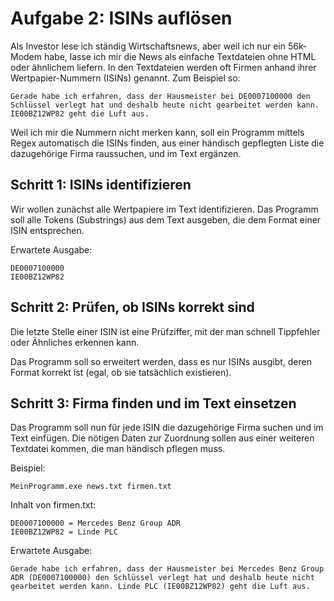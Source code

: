 # Aufgabe 2: ISINs auflösen

Als Investor lese ich ständig Wirtschaftsnews, aber weil ich nur ein 56k-Modem habe, lasse ich mir die News als einfache Textdateien ohne HTML oder ähnlichem liefern. In den Textdateien werden oft Firmen anhand ihrer Wertpapier-Nummern (ISINs) genannt. Zum Beispiel so:

```
Gerade habe ich erfahren, dass der Hausmeister bei DE0007100000 den Schlüssel verlegt hat und deshalb heute nicht gearbeitet werden kann. IE00BZ12WP82 geht die Luft aus.
```

Weil ich mir die Nummern nicht merken kann, soll ein Programm mittels Regex automatisch die ISINs finden, aus einer händisch gepflegten Liste die dazugehörige Firma raussuchen, und im Text ergänzen.


## Schritt 1: ISINs identifizieren

Wir wollen zunächst alle Wertpapiere im Text identifizieren. Das Programm soll alle Tokens (Substrings) aus dem Text ausgeben, die dem Format einer ISIN entsprechen.

Erwartete Ausgabe:

```
DE0007100000
IE00BZ12WP82
```

## Schritt 2: Prüfen, ob ISINs korrekt sind

Die letzte Stelle einer ISIN ist eine Prüfziffer, mit der man schnell Tippfehler oder Ähnliches erkennen kann.

Das Programm soll so erweitert werden, dass es nur ISINs ausgibt, deren Format korrekt ist (egal, ob sie tatsächlich existieren).

## Schritt 3: Firma finden und im Text einsetzen

Das Programm soll nun für jede ISIN die dazugehörige Firma suchen und im Text einfügen. Die nötigen Daten zur Zuordnung sollen aus einer weiteren Textdatei kommen, die man händisch pflegen muss.

Beispiel:
```
MeinProgramm.exe news.txt firmen.txt
```

Inhalt von firmen.txt:
```
DE0007100000 = Mercedes Benz Group ADR
IE00BZ12WP82 = Linde PLC
```

Erwartete Ausgabe:
```
Gerade habe ich erfahren, dass der Hausmeister bei Mercedes Benz Group ADR (DE0007100000) den Schlüssel verlegt hat und deshalb heute nicht gearbeitet werden kann. Linde PLC (IE00BZ12WP82) geht die Luft aus.
```